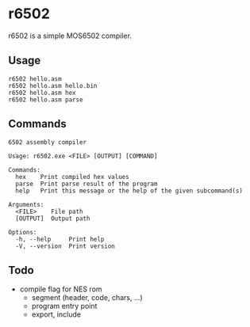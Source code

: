 # r6502
r6502 is a simple MOS6502 compiler.

## Usage
```
r6502 hello.asm
r6502 hello.asm hello.bin
r6502 hello.asm hex
r6502 hello.asm parse
```
## Commands
```
6502 assembly compiler

Usage: r6502.exe <FILE> [OUTPUT] [COMMAND]

Commands:
  hex    Print compiled hex values
  parse  Print parse result of the program
  help   Print this message or the help of the given subcommand(s)

Arguments:
  <FILE>    File path
  [OUTPUT]  Output path

Options:
  -h, --help     Print help
  -V, --version  Print version
```

## Todo
- compile flag for NES rom
  - segment (header, code, chars, ...)
  - program entry point
  - export, include
